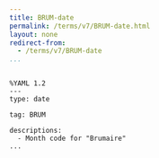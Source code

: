 ```yaml
---
title: BRUM-date
permalink: /terms/v7/BRUM-date.html
layout: none
redirect-from:
  - /terms/v7/BRUM-date
...
```


```

%YAML 1.2
---
type: date

tag: BRUM

descriptions:
  - Month code for "Brumaire"
...

```
